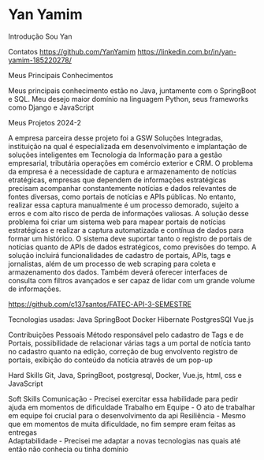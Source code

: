 # Yan Yamim

Introdução
Sou Yan

Contatos
  https://github.com/YanYamim
  https://linkedin.com.br/in/yan-yamim-185220278/

Meus Principais Conhecimentos

Meus principais conhecimento estão no Java, juntamente com o SpringBoot e SQL. Meu desejo maior domínio na linguagem Python, seus frameworks como Django e JavaScript

Meus Projetos
2024-2

A empresa parceira desse projeto foi a GSW Soluções Integradas, instituição na qual é especializada em desenvolvimento e implantação de soluções inteligentes em Tecnologia da Informação para a gestão empresarial, tributária operações em comércio exterior e CRM. O problema da empresa é a necessidade de captura e armazenamento de notícias etratégicas, empresas que dependem de informações estratégicas precisam acompanhar constantemente notícias e dados relevantes de fontes diversas, como portais de notícias e APIs públicas. No entanto, realizar essa captura manualmente é um processo demorado, sujeito a erros e com alto risco de perda de informações valiosas.
A solução desse problema foi criar um sistema web para mapear portais de notícias estratégicas e realizar a captura automatizada e contínua de dados para formar um histórico. O sistema deve suportar tanto o registro de portais de notícias quanto de APIs de dados estratégicos, como previsões do tempo. A solução incluirá funcionalidades de cadastro de portais, APIs, tags e jornalistas, além de um processo de web scraping para coleta e armazenamento dos dados. Também deverá oferecer interfaces de consulta com filtros avançados e ser capaz de lidar com um grande volume de informações.

https://github.com/c137santos/FATEC-API-3-SEMESTRE

Tecnologias usadas:
  Java
  SpringBoot
  Docker
  Hibernate
  PostgresSQl
  Vue.js

Contribuições Pessoais
Método responsável pelo cadastro de Tags e de Portais, possibilidade de relacionar várias tags a um portal de notícia tanto no cadastro quanto na edição, correção de bug envolvento registro de portais, exibição do conteúdo da notícia através de um pop-up

Hard Skills
Git, Java, SpringBoot, postgresql, Docker, Vue.js, html, css e JavaScript

Soft Skills
Comunicação - Precisei exercitar essa habilidade para pedir ajuda em momentos de dificuldade
Trabalho em Equipe - O ato de trabalhar em equipe foi crucial para o desenvolvimento da api
Resiliência - Mesmo que em momentos de muita dificuldade, no fim sempre eram feitas as entregas  
Adaptabilidade - Precisei me adaptar a novas tecnologias nas quais até então não conhecia ou tinha domínio
